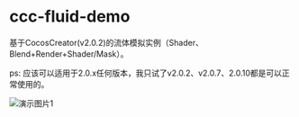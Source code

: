 # ccc-fluid-demo

基于CocosCreator(v2.0.2)的流体模拟实例（Shader、Blend+Render+Shader/Mask）。

ps: 应该可以适用于2.0.x任何版本，我只试了v2.0.2、v2.0.7、2.0.10都是可以正常使用的。

![演示图片1](https://github.com/liuwenkai1023/ccc-fluid-demo/blob/master/screen%20capture/Test.gif?raw=true)